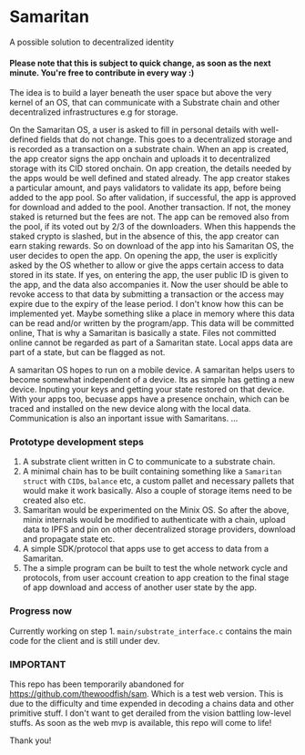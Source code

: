 # Samaritan
A possible solution to decentralized identity

#### Please note that this is subject to quick change, as soon as the next minute. You're free to contribute in every way :)

The idea is to build a layer beneath the user space but above the very kernel of an OS, that can communicate with a Substrate chain and other decentralized infrastructures e.g for storage.

On the Samaritan OS, a user is asked to fill in personal details with well-defined fields that do not change. This goes to a decentralized storage and is recorded as a transaction on a substrate chain.
When an app is created, the app creator signs the app onchain and uploads it to decentralized storage with its CID stored onchain. On app creation, the details needed by the apps would be well defined and stated already. The app creator stakes a particular amount, and pays validators to validate its app, before being added to the app pool. So after validation, if successful, the app is approved for download and added to the pool. Another transaction. If not, the money staked is returned but the fees are not. The app can be removed also from the pool, if its voted out by 2/3 of the downloaders. When this happends the staked crypto is slashed, but in the absence of this, the app creator can earn staking rewards. So on download of the app into his Samaritan OS, the user decides to open the app.
On opening the app, the user is explicitly asked by the OS whether to allow or give the apps certain access to data stored in its state. If yes, on entering the app, the user public ID is given to the app, and the data also accompanies it. Now the user should be able to revoke access to that data by submitting a transaction or the access may expire due to the expiry of the lease period. I don't know how this can be implemented yet. Maybe something slike a place in memory where this data can be read and/or written by the program/app. This data will be committed online, That is why a Samaritan is basically a state. Files not committed online cannot be regarded as part of a Samaritan state. Local apps data are part of a state, but can be flagged as not. 

A samaritan OS hopes to run on a mobile device. A samaritan helps users to become somewhat independent of a device. Its as simple has getting a new device. Inputing your keys and getting your state restored on that device. With your apps too, becuase apps have a presence onchain, which can be traced and installed on the new device along with the local data.
Communication is also an inportant issue with Samaritans.
...


### Prototype development steps
1. A substrate client written in C to communicate to a substrate chain.
2. A minimal chain has to be built containing something like a ```Samaritan struct``` with ```CID```s, ```balance``` etc, a custom pallet and necessary pallets that would make it work basically. Also a couple of storage items need to be created also etc.
3. Samaritan would be experimented on the Minix OS. So after the above, minix internals would be modified to authenticate with a chain, upload data to IPFS and pin on other decentralized storage providers, download and propagate state etc.
4. A simple SDK/protocol that apps use to get access to data from a Samaritan.
5. The a simple program can be built to test the whole network cycle and protocols, from user account creation to app creation to the final stage of app download and access of another user state by the app.

### Progress now
Currently working on step 1. 
 ```main/substrate_interface.c``` contains the main code for the client and is still under dev. <br>
 
### IMPORTANT
This repo has been temporarily abandoned for https://github.com/thewoodfish/sam. Which is a test web version. This is due to the difficulty and time expended in decoding a chains data and other primitive stuff. I don't want to get derailed from the vision battling low-level stuffs. As soon as the web mvp is available, this repo will come to life!

Thank you!
